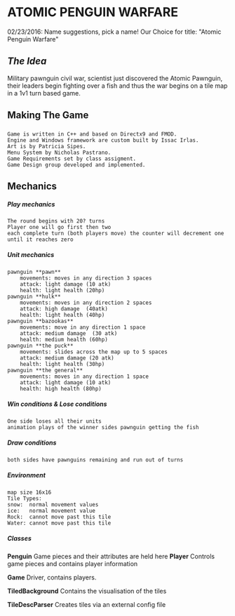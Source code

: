 # ATOMIC PENGUIN WARFARE

02/23/2016:
Name suggestions, pick a name!
Our Choice for title: "Atomic Penguin Warfare"

## *The Idea*
Military pawnguin civil war, scientist just discovered the Atomic Pawnguin, their leaders begin fighting over a fish and thus the war begins on a tile map in a 1v1 turn based game.

## Making The Game
##### 
    Game is written in C++ and based on Directx9 and FMOD. 
    Engine and Windows framework are custom built by Issac Irlas.
    Art is by Patricia Sipes.
    Menu System by Nicholas Pastrano.
    Game Requirements set by class assigment.
    Game Design group developed and implemented.

## Mechanics

##### Play mechanics
    The round begins with 20? turns
    Player one will go first then two
    each complete turn (both players move) the counter will decrement one until it reaches zero
##### Unit mechanics
    pawnguin **pawn**
        movements: moves in any direction 3 spaces
        attack: light damage (10 atk)
        health: light health (20hp)
    pawnguin **hulk** 
        movements: moves in any direction 2 spaces
        attack: high damage  (40atk)
        health: light health (40hp)
    pawnguin **bazookas** 
        movements: move in any direction 1 space
        attack: medium damage  (30 atk)
        health: medium health (60hp)
    pawnguin **the puck** 
        movements: slides across the map up to 5 spaces
        attack: medium damage (20 atk)
        health: light health (30hp)
    pawnguin **the general** 
        movements: moves in any direction 1 space
        attack: light damage (10 atk)
        health: high health (80hp)
##### Win conditions & Lose conditions
    One side loses all their units
    animation plays of the winner sides pawnguin getting the fish
##### Draw conditions
    both sides have pawnguins remaining and run out of turns
##### Environment
    map size 16x16
    Tile Types:
    snow:  normal movement values
    ice:   normal movement value
    Rock:  cannot move past this tile
    Water: cannot move past this tile
##### Classes
**Penguin**
    Game pieces and their attributes are held here
**Player**
    Controls game pieces and contains player information

**Game**
    Driver, contains players.

**TiledBackground**
    Contains the visualisation of the tiles

**TileDescParser**
    Creates tiles via an external config file

